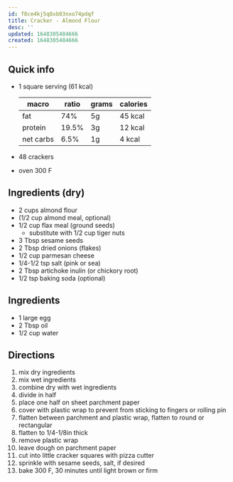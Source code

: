```yaml
---
id: f8ce4kj5q8xb03nxo74pdqf
title: Cracker - Almond Flour
desc: ''
updated: 1648305484666
created: 1648305484666
---
```


## Quick info
- 1 square serving (61 kcal)

    | macro | ratio | grams | calories |
    | ---  | --- | --- | --- |
    | fat | 74% | 5g | 45 kcal |
    | protein | 19.5% | 3g | 12 kcal |
    | net carbs | 6.5% | 1g | 4 kcal |
- 48 crackers
- oven 300 F

## Ingredients (dry)
- 2 cups almond flour
- (1/2 cup almond meal, optional)
- 1/2 cup flax meal (ground seeds)
    - substitute with 1/2 cup tiger nuts
- 3 Tbsp sesame seeds
- 2 Tbsp dried onions (flakes)
- 1/2 cup parmesan cheese
- 1/4-1/2 tsp salt (pink or sea)
- 2 Tbsp artichoke inulin (or chickory root)
- 1/2 tsp baking soda (optional)

## Ingredients
- 1 large egg
- 2 Tbsp oil
- 1/2 cup water

## Directions
1. mix dry ingredients
1. mix wet ingredients
1. combine dry with wet ingredients
1. divide in half
1. place one half on sheet parchment paper
1. cover with plastic wrap to prevent from sticking to fingers or rolling pin
1. flatten between parchment and plastic wrap, flatten to round or rectangular
1. flatten to 1/4-1/8in thick
1. remove plastic wrap
1. leave dough on parchment paper
1. cut into little cracker squares with pizza cutter
1. sprinkle with sesame seeds, salt, if desired
1. bake 300 F, 30 minutes until light brown or firm
